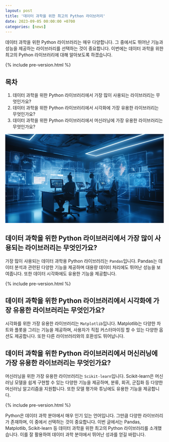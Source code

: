 ```yaml
---
layout: post
title: '데이터 과학을 위한 최고의 Python 라이브러리'
date: 2023-09-05 00:00:00 +0700 
categories: [news]
---
```

데이터 과학을 위한 Python 라이브러리는 매우 다양합니다. 그 중에서도 뛰어난 기능과 성능을 제공하는 라이브러리를 선택하는 것이 중요합니다. 이번에는 데이터 과학을 위한 최고의 Python 라이브러리에 대해 알아보도록 하겠습니다.

{% include pre-version.html %}

## 목차
1. 데이터 과학을 위한 Python 라이브러리에서 가장 많이 사용되는 라이브러리는 무엇인가요?
2. 데이터 과학을 위한 Python 라이브러리에서 시각화에 가장 유용한 라이브러리는 무엇인가요?
3. 데이터 과학을 위한 Python 라이브러리에서 머신러닝에 가장 유용한 라이브러리는 무엇인가요?

![데이터 과학](https://raw.githubusercontent.com/moony01/moony01.github.io/master/static/img/_posts/data-sc-python-lib-1.webp)

## 데이터 과학을 위한 Python 라이브러리에서 가장 많이 사용되는 라이브러리는 무엇인가요?
가장 많이 사용되는 데이터 과학용 Python 라이브러리는 `Pandas`입니다. Pandas는 데이터 분석과 관련된 다양한 기능을 제공하며 대용량 데이터 처리에도 뛰어난 성능을 보여줍니다. 또한 데이터 시각화에도 유용한 기능을 제공합니다.

{% include pre-version.html %}

## 데이터 과학을 위한 Python 라이브러리에서 시각화에 가장 유용한 라이브러리는 무엇인가요?
시각화를 위한 가장 유용한 라이브러리는 `Matplotlib`입니다. Matplotlib는 다양한 차트와 플롯을 그리는 기능을 제공하며, 사용자가 직접 커스터마이징 할 수 있는 다양한 옵션도 제공합니다. 또한 다른 라이브러리와의 호환성도 뛰어납니다.

## 데이터 과학을 위한 Python 라이브러리에서 머신러닝에 가장 유용한 라이브러리는 무엇인가요?
머신러닝을 위한 가장 유용한 라이브러리는 `Scikit-learn`입니다. Scikit-learn은 머신러닝 모델을 쉽게 구현할 수 있는 다양한 기능을 제공하며, 분류, 회귀, 군집화 등 다양한 머신러닝 알고리즘을 지원합니다. 또한 모델 평가와 튜닝에도 유용한 기능을 제공합니다.

{% include pre-version.html %}

Python은 데이터 과학 분야에서 매우 인기 있는 언어입니다. 그만큼 다양한 라이브러리가 존재하며, 이 중에서 선택하는 것이 중요합니다. 이번 글에서는 Pandas, Matplotlib, Scikit-learn 등 데이터 과학을 위한 최고의 Python 라이브러리를 소개했습니다. 이를 잘 활용하여 데이터 과학 분야에서 뛰어난 성과를 얻길 바랍니다.